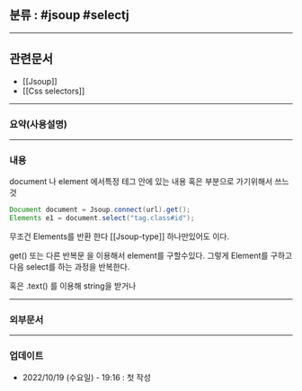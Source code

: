 ## 분류 : #jsoup #selectj  

---
## 관련문서
- [[Jsoup]]
- [[Css selectors]]

----
### 요약(사용설명)

---
### 내용
document 나 element 에서특정 테그 안에 있는 내용 혹은 부분으로 가기위해서 쓰느것

```Java
Document document = Jsoup.connect(url).get();
Elements e1 = document.select("tag.class#id");
```
무조건 Elements를 반환 한다 [[Jsoup-type]]
하나만있어도 이다.

get() 또는 다른 반복문 을 이용해서 element를 구할수있다.
그렇게 Element를 구하고 다음 select를 하는 과정을 반복한다.

혹은 .text() 를 이용해 string을 받거나



----
### 외부문서

----
### 업데이트
-  2022/10/19 (수요일) - 19:16 : 첫 작성

